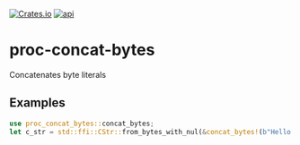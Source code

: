 [![Crates.io](https://img.shields.io/crates/v/proc-concat-bytes.svg)](https://crates.io/crates/proc-concat-bytes)
[![api](https://img.shields.io/badge/api-rustdoc-blue.svg)](https://docs.rs/proc-concat-bytes/0.1.0/proc-concat-bytes/)

# proc-concat-bytes

Concatenates byte literals
## Examples
```rust
use proc_concat_bytes::concat_bytes;
let c_str = std::ffi::CStr::from_bytes_with_nul(&concat_bytes!(b"Hello World!", b'\0')[..]).unwrap();
```
